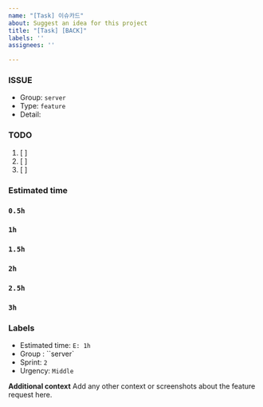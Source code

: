 ```yaml
---
name: "[Task] 이슈카드"
about: Suggest an idea for this project
title: "[Task] [BACK]"
labels: ''
assignees: ''

---
```


### ISSUE
- Group:  `server`
- Type: `feature`
- Detail: 

### TODO
1. [ ] 
2. [ ] 
3. [ ] 

### Estimated time
### `0.5h`
### `1h`
### `1.5h`
### `2h`
### `2.5h`
### `3h`

### Labels
- Estimated time: `E: 1h`
- Group : ``server`
- Sprint: `2`
- Urgency: `Middle`

**Additional context**
Add any other context or screenshots about the feature request here.
